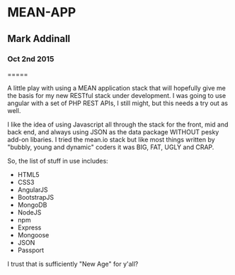 # MEAN-APP
## Mark Addinall
### Oct 2nd 2015
=====

A little play with using a MEAN application stack
that will hopefully give me the basis for my new
RESTful stack under development.  I was going to
use angular with a set of PHP REST APIs, I still
might, but this needs a try out as well.

I like the idea of using Javascript all through the
stack for the front, mid and back end, and always
using JSON as the data package WITHOUT pesky add-on
libaries.  I tried the mean.io stack but like
most things written by "bubbly, young and dynamic"
coders it was BIG, FAT, UGLY and CRAP.

So, the list of stuff in use includes:
* HTML5
* CSS3
* AngularJS
* BootstrapJS
* MongoDB
* NodeJS
* npm
* Express
* Mongoose
* JSON
* Passport


I trust that is sufficiently "New Age" for y'all?

 



